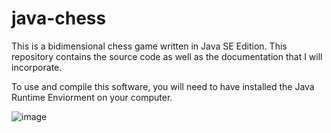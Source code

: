 # java-chess

This is a bidimensional chess game written in Java SE Edition. This repository contains the source code as well as the documentation that I will incorporate. 

To use and compile this software, you will need to have installed the Java Runtime Enviorment on your computer.

![image](https://github.com/user-attachments/assets/f94eacec-5320-4e4b-90d3-a21d56541bec)
